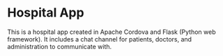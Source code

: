 # Hospital App
This is a hospital app created in Apache Cordova and Flask (Python web framework). It includes a chat channel for patients, doctors, and administration to communicate with. 
